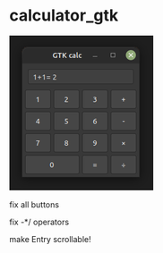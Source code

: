 # calculator_gtk

![calculator_gtk](https://github.com/antonovmike/calculator_gtk/blob/main/Screenshot.png)

fix all buttons

fix -*/ operators

make Entry scrollable!